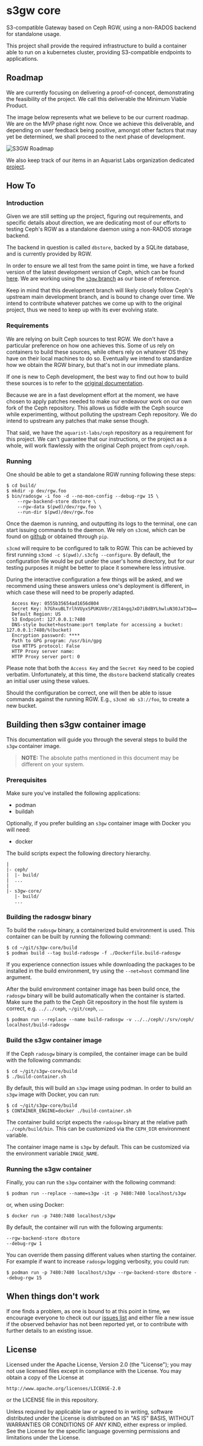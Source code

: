 # s3gw core

S3-compatible Gateway based on Ceph RGW, using a non-RADOS backend for
standalone usage.

This project shall provide the required infrastructure to build a container
able to run on a kubernetes cluster, providing S3-compatible endpoints to
applications.


## Roadmap

We are currently focusing on delivering a proof-of-concept, demonstrating the
feasibility of the project. We call this deliverable the Minimum Viable Product.

The image below represents what we believe to be our current roadmap. We are on
the MVP phase right now. Once we achieve this deliverable, and depending on user
feedback being positive, amongst other factors that may yet be determined, we
shall proceed to the next phase of development.

![S3GW Roadmap](/assets/images/s3gw-roadmap.jpg)

We also keep track of our items in an Aquarist Labs organization dedicated
[project](https://github.com/orgs/aquarist-labs/projects/5/views/1).

## How To

### Introduction

Given we are still setting up the project, figuring out requirements, and
specific details about direction, we are dedicating most of our efforts to
testing Ceph's RGW as a standalone daemon using a non-RADOS storage backend.

The backend in question is called `dbstore`, backed by a SQLite database, and
is currently provided by RGW.

In order to ensure we all test from the same point in time, we have a forked
version of the latest development version of Ceph, which can be found
[here](https://github.com/aquarist-labs/ceph.git). We are working using the
[`s3gw` branch](https://github.com/aquarist-labs/ceph/tree/s3gw) as our base of
reference.

Keep in mind that this development branch will likely closely follow Ceph's
upstream main development branch, and is bound to change over time. We intend
to contribute whatever patches we come up with to the original project, thus
we need to keep up with its ever evolving state.

### Requirements

We are relying on built Ceph sources to test RGW. We don't have a particular
preference on how one achieves this. Some of us rely on containers to build
these sources, while others rely on whatever OS they have on their local
machines to do so. Eventually we intend to standardize how we obtain the
RGW binary, but that's not in our immediate plans.

If one is new to Ceph development, the best way to find out how to build
these sources is to refer to the
[original documentation](https://docs.ceph.com/en/pacific/install/build-ceph/#id1).

Because we are in a fast development effort at the moment, we have chosen to
apply patches needed to make our endeavour work on our own fork of the Ceph
repository. This allows us fiddle with the Ceph source while experimenting,
without polluting the upstream Ceph repository. We do intend to upstream any
patches that make sense though.

That said, we have the `aquarist-labs/ceph` repository as a requirement for
this project. We can't guarantee that our instructions, or the project as a
whole, will work flawlessly with the original Ceph project from `ceph/ceph`.

### Running

One should be able to get a standalone RGW running following these steps:

```
$ cd build/
$ mkdir -p dev/rgw.foo
$ bin/radosgw -i foo -d --no-mon-config --debug-rgw 15 \
    --rgw-backend-store dbstore \
    --rgw-data $(pwd)/dev/rgw.foo \
    --run-dir $(pwd)/dev/rgw.foo
```

Once the daemon is running, and outputting its logs to the terminal, one can
start issuing commands to the daemon. We rely on `s3cmd`, which can be found
on [github](https://github.com/s3tools/s3cmd) or obtained through `pip`.

`s3cmd` will require to be configured to talk to RGW. This can be achieved by
first running `s3cmd -c $(pwd)/.s3cfg --configure`. By default, the configuration
file would be put under the user's home directory, but for our testing purposes
it might be better to place it somewhere less intrusive.

During the interactive configuration a few things will be asked, and we
recommend using these answers unless one's deployment is different, in which
case these will need to be properly adapted.

```
  Access Key: 0555b35654ad1656d804
  Secret Key: h7GhxuBLTrlhVUyxSPUKUV8r/2EI4ngqJxD7iBdBYLhwluN30JaT3Q==
  Default Region: US
  S3 Endpoint: 127.0.0.1:7480
  DNS-style bucket+hostname:port template for accessing a bucket: 127.0.0.1:7480/%(bucket)
  Encryption password: ****
  Path to GPG program: /usr/bin/gpg
  Use HTTPS protocol: False
  HTTP Proxy server name:
  HTTP Proxy server port: 0
```

Please note that both the `Access Key` and the `Secret Key` need to be copied
verbatim. Unfortunately, at this time, the `dbstore` backend statically creates
an initial user using these values.

Should the configuration be correct, one will then be able to issue commands
against the running RGW. E.g., `s3cmd mb s3://foo`, to create a new bucket.

## Building then s3gw container image

This documentation will guide you through the several steps to build the
`s3gw` container image.

> **NOTE:** The absolute paths mentioned in this document may be different
> on your system.

### Prerequisites
Make sure you've installed the following applications:

- podman
- buildah

Optionally, if you prefer building an `s3gw` container image with Docker you will need:

- docker

The build scripts expect the following directory hierarchy.

```
|
|- ceph/
|  |- build/
|  ...
|
|- s3gw-core/
   |- build/
   ...
```

### Building the radosgw binary
To build the `radosgw` binary, a containerized build environment is used.
This container can be built by running the following command:

```
$ cd ~/git/s3gw-core/build
$ podman build --tag build-radosgw -f ./Dockerfile.build-radosgw
```

If you experience connection issues while downloading the packages to be
installed in the build environment, try using the `--net=host`
command line argument.

After the build environment container image has been build once, the
`radosgw` binary will be build automatically when the container is
started. Make sure the path to the Ceph Git repository in the host
file system is correct, e.g. `../../ceph`, `~/git/ceph`, ...

```
$ podman run --replace --name build-radosgw -v ../../ceph/:/srv/ceph/ localhost/build-radosgw
```

### Build the s3gw container image
If the Ceph `radosgw` binary is compiled, the container image can be build
with the following commands:

```
$ cd ~/git/s3gw-core/build
$ ./build-container.sh
```

By default, this will build an `s3gw` image using podman.
In order to build an `s3gw` image with Docker, you can run:

```
$ cd ~/git/s3gw-core/build
$ CONTAINER_ENGINE=docker ./build-container.sh
```

The container build script expects the `radosgw` binary at the relative
path `../ceph/build/bin`. This can be customized via the `CEPH_DIR`
environment variable.

The container image name is `s3gw` by default. This can be customized via
the environment variable `IMAGE_NAME`.

### Running the s3gw container
Finally, you can run the `s3gw` container with the following command:

```
$ podman run --replace --name=s3gw -it -p 7480:7480 localhost/s3gw
```

or, when using Docker:

```
$ docker run -p 7480:7480 localhost/s3gw
```
By default, the container will run with the following arguments:

```text
--rgw-backend-store dbstore
--debug-rgw 1
```

You can override them passing different values when starting the container.
For example if want to increase `radosgw` logging verbosity, you could run:

```shell
$ podman run -p 7480:7480 localhost/s3gw --rgw-backend-store dbstore --debug-rgw 15
```

## When things don't work

If one finds a problem, as one is bound to at this point in time, we encourage
everyone to check out our [issues list](https://github.com/aquarist-labs/s3gw-core/issues)
and either file a new issue if the observed behavior has not been reported
yet, or to contribute with further details to an existing issue.

## License

Licensed under the Apache License, Version 2.0 (the "License");
you may not use licensed files except in compliance with the License.
You may obtain a copy of the License at

    http://www.apache.org/licenses/LICENSE-2.0

or the LICENSE file in this repository.

Unless required by applicable law or agreed to in writing, software
distributed under the License is distributed on an "AS IS" BASIS,
WITHOUT WARRANTIES OR CONDITIONS OF ANY KIND, either express or implied.
See the License for the specific language governing permissions and
limitations under the License.

